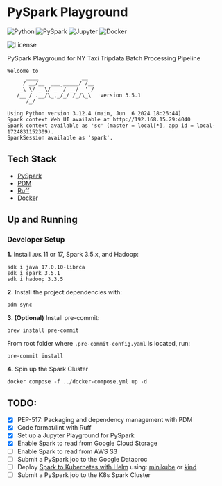 # PySpark Playground

![Python](https://img.shields.io/badge/Python-3.12_|_3.11_|_3.10-4B8BBE.svg?style=flat&logo=python&logoColor=FFD43B&labelColor=306998)
![PySpark](https://img.shields.io/badge/pySpark-3.5-E36B22?style=flat-square&logo=apachespark&logoColor=E36B22&labelColor=3C3A3E)
![Jupyter](https://img.shields.io/badge/Jupyter-31393F.svg?style=flat&logo=jupyter&logoColor=F37726&labelColor=31393F)
![Docker](https://img.shields.io/badge/Docker-329DEE?style=flat&logo=docker&logoColor=white&labelColor=329DEE)

![License](https://img.shields.io/badge/license-CC--BY--SA--4.0-31393F?style=flat&logo=creativecommons&logoColor=black&labelColor=white)

PySpark Playground for NY Taxi Tripdata Batch Processing Pipeline

```
Welcome to
      ____              __
     / __/__  ___ _____/ /__
    _\ \/ _ \/ _ `/ __/  '_/
   /__ / .__/\_,_/_/ /_/\_\   version 3.5.1
      /_/

Using Python version 3.12.4 (main, Jun  6 2024 18:26:44)
Spark context Web UI available at http://192.168.15.29:4040
Spark context available as 'sc' (master = local[*], app id = local-1724831152309).
SparkSession available as 'spark'.
```


## Tech Stack
- [PySpark](https://spark.apache.org/docs/latest/api/python/user_guide)
- [PDM](https://pdm-project.org/latest/usage/dependency/)
- [Ruff](https://docs.astral.sh/ruff/configuration/)
- [Docker](https://docs.docker.com/get-docker/)


## Up and Running

### Developer Setup

**1.** Install `JDK` 11 or 17, Spark 3.5.x, and Hadoop:

```shell
sdk i java 17.0.10-librca
sdk i spark 3.5.1
sdk i hadoop 3.3.5
```

**2.** Install the project dependencies with:
```shell
pdm sync
```

**3. (Optional)**  Install pre-commit:
```shell
brew install pre-commit
```

From root folder where `.pre-commit-config.yaml` is located, run:
```shell
pre-commit install
```

**4.** Spin up the Spark Cluster
```shell
docker compose -f ../docker-compose.yml up -d
```


## TODO:
- [x] PEP-517: Packaging and dependency management with PDM
- [x] Code format/lint with Ruff
- [X] Set up a Jupyter Playground for PySpark
- [X] Enable Spark to read from Google Cloud Storage
- [ ] Enable Spark to read from AWS S3
- [ ] Submit a PySpark job to the Google Dataproc
- [ ] Deploy [Spark to Kubernetes with Helm](https://github.com/GoogleCloudPlatform/spark-on-k8s-operator) using: [minikube](https://minikube.sigs.k8s.io/docs/start/) or [kind](https://kind.sigs.k8s.io/)
- [ ] Submit a PySpark job to the K8s Spark Cluster